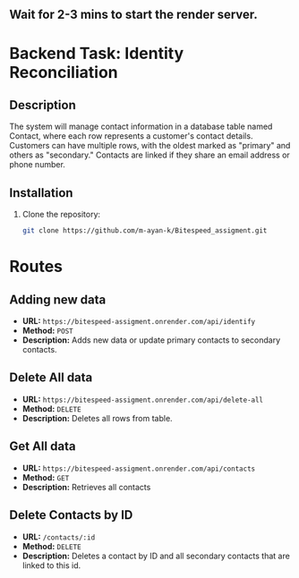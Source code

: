 ## Wait for 2-3 mins to start the render server.

# Backend Task: Identity Reconciliation

## Description

The system will manage contact information in a database table named Contact, where each row represents a customer's contact details. Customers can have multiple rows, with the oldest marked as "primary" and others as "secondary." Contacts are linked if they share an email address or phone number.

## Installation

1. Clone the repository:

   ```bash
   git clone https://github.com/m-ayan-k/Bitespeed_assigment.git

# Routes

## Adding new data
- **URL:** `https://bitespeed-assigment.onrender.com/api/identify`
- **Method:** `POST`
- **Description:** Adds new data or update primary contacts to secondary contacts.

## Delete All data
- **URL:** `https://bitespeed-assigment.onrender.com/api/delete-all`
- **Method:** `DELETE`
- **Description:** Deletes all rows from table.

## Get All data
- **URL:** `https://bitespeed-assigment.onrender.com/api/contacts`
- **Method:** `GET`
- **Description:** Retrieves all contacts

## Delete Contacts by ID
- **URL:** `/contacts/:id`
- **Method:** `DELETE`
- **Description:** Deletes a contact by ID and all secondary contacts that are linked to this id.


